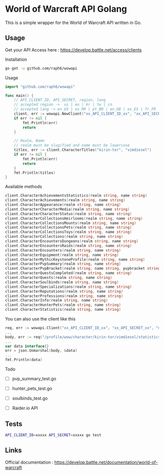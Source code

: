 # World of Warcraft API Golang

This is a simple wrapper for the World of Warcraft API written in Go.

## Usage

Get your API Access here : https://develop.battle.net/access/clients

Installation
```sh
go get -u github.com/raph6/wowapi
```

Usage
```go
import "github.com/raph6/wowapi"

func main() {
    // API_CLIENT_ID, API_SECRET, region, lang
    // accepted region ->  us | eu | kr | tw | cn
    // accepted lang -> en_US | es_MX | pt_BR | en_GB | es_ES | fr_FR | ru_RU | de_DE | pt_PT | it_IT | zh_TW | ko_KR | zh_CN
    client, err := wowapi.NewClient("xx_API_CLIENT_ID_xx", "xx_API_SECRET_xx", "eu", "fr_FR")
    if err != nil {
        fmt.Println(err)
        return
    }

    // Realm, Name
    // realm must be slugified and name must be lowercase
    titles, err := client.CharacterTitles("kirin-tor", "vimdiesel")
    if err != nil {
        fmt.Println(err)
        return
    }
    fmt.Println(titles)
}
```

Available methods
```go
client.CharacterAchievementsStatistics(realm string, name string)
client.CharacterAchievements(realm string, name string)
client.CharacterAppearance(realm string, name string)
client.CharacterCharacterMedia(realm string, name string)
client.CharacterCharacterStatus(realm string, name string)
client.CharacterCollectionsHeirlooms(realm string, name string)
client.CharacterCollectionsMounts(realm string, name string)
client.CharacterCollectionsPets(realm string, name string)
client.CharacterCollectionsToys(realm string, name string)
client.CharacterCollections(realm string, name string)
client.CharacterEncountersDungeons(realm string, name string)
client.CharacterEncountersRaids(realm string, name string)
client.CharacterEncounters(realm string, name string)
client.CharacterEquipment(realm string, name string)
client.CharacterMythicKeystoneProfile(realm string, name string)
client.CharacterPvpSummary(realm string, name string)
client.CharacterPvpBracket(realm string, name string, pvpbracket string)
client.CharacterQuestsCompleted(realm string, name string)
client.CharacterQuests(realm string, name string)
client.CharacterSoulbinds(realm string, name string)
client.CharacterSpecializations(realm string, name string)
client.CharacterReputations(realm string, name string)
client.CharacterProfessions(realm string, name string)
client.CharacterInfo(realm string, name string)
client.CharacterHunterPets(realm string, name string)
client.CharacterStatistics(realm string, name string)
```

You can also use the client like this
```go
req, err := wowapi.Client("xx_API_CLIENT_ID_xx", "xx_API_SECRET_xx", "eu", "fr_FR")
...
body, err := req("/profile/wow/character/kirin-tor/vimdiesel/statistics")
...
var data interface{}
err = json.Unmarshal(body, &data)
...
fmt.Println(data)
```

Todo
- [ ] pvp_summary_test.go
- [ ] hunter_pets_test.go
- [ ] soulbinds_test.go
- [ ] Raider.io API


## Tests

```sh
API_CLIENT_ID=xxxxx API_SECRET=xxxxx go test
```

## Links

Official documentation : https://develop.battle.net/documentation/world-of-warcraft